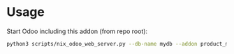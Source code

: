 # Usage

Start Odoo including this addon (from repo root):

```bash
python3 scripts/nix_odoo_web_server.py --db-name mydb --addon product_margin
```
